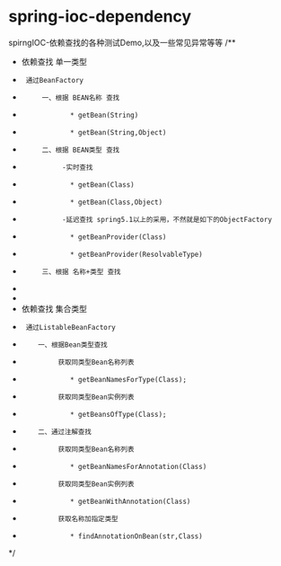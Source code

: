 # spring-ioc-dependency
spirngIOC-依赖查找的各种测试Demo,以及一些常见异常等等
/**
 * 依赖查找  单一类型
 *      通过BeanFactory
 *          一、根据 BEAN名称 查找
 *                 * getBean(String)
 *                 * getBean(String,Object)
 *          二、根据 BEAN类型 查找
 *               -实时查找
 *                 * getBean(Class)
 *                 * getBean(Class,Object)
 *               -延迟查找 spring5.1以上的采用，不然就是如下的ObjectFactory
 *                 * getBeanProvider(Class)
 *                 * getBeanProvider(ResolvableType)
 *          三、根据 名称+类型 查找
 *
 *
 *  依赖查找  集合类型
 *      通过ListableBeanFactory
 *         一、根据Bean类型查找
 *              获取同类型Bean名称列表
 *                 * getBeanNamesForType(Class);
 *              获取同类型Bean实例列表
 *                 * getBeansOfType(Class);
 *         二、通过注解查找
 *              获取同类型Bean名称列表
 *                 * getBeanNamesForAnnotation(Class)
 *              获取同类型Bean实例列表
 *                 * getBeanWithAnnotation(Class)
 *              获取名称加指定类型
 *                 * findAnnotationOnBean(str,Class)
 */

